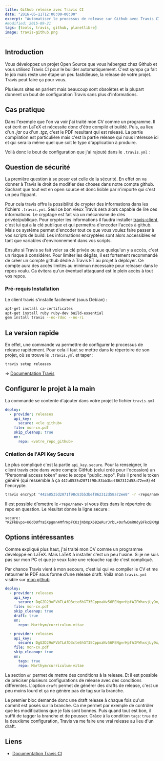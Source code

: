 ```yaml
---
title: Github release avec Travis CI
date: "2016-05-11T12:00:00-00:00"
excerpt: "Automatiser le processus de release sur Github avec Travis CI"
#modified: 2015-09-21
tags: [tools, travis, github, planetlibre]
image: travis-github.png
---
```

## Introduction
Vous développez un projet Open Source que vous hébergez chez Github et vous utilisez Travis CI pour le builder
automatiquement. C'est sympa ça fait le job mais reste une étape un peu fastidieuse, la release de votre projet. Travis
peut faire ça pour vous.

Plusieurs sites en parlent mais beaucoup sont obsolètes et la plupart donnent un bout de configuration Travis sans plus d'informations.

## Cas pratique
Dans l'exemple que l'on va voir j'ai traité mon CV comme un programme. Il est écrit en LaTeX et nécessite donc d'être
compilé et buildé. Puis, au lieu d'un *.jar* ou d'un *.tgz*, c'est le PDF resultant qui est releasé. La partie compilation est particulière mais c'est la partie release qui nous intéresse ici et qui sera la même quel que soit le
type d'application à produire.

Voilà donc le bout de configuration que j'ai rajouté dans le `.travis.yml` :

## Question de sécurité
La première question à se poser est celle de la sécurité. En effet on va donner à Travis le droit de modifier des
choses dans notre compte github. Sachant que tout est en open source et donc lisible par n'importe qui c'est un peu
flippant.

Pour cela travis offre la possibilité de crypter des informations dans les fichiers `.travis.yml`. Seul ce bon vieux Travis sera alors capable de lire ces informations. Le cryptage est fait via un mécanisme de clés privée/publique. Pour crypter les informations il faudra installer [travis-client](https://github.com/travis-ci/travis.rb#installation), c'est lui qui a la clé publique et qui permettra d'encoder l'accès à github. Mais ce système permet d'encoder tout ce que vous voulez faire passer à vos scripts de build. Les informations encryptées sont alors accessibles en tant que variables d'environnement dans vos scripts.

Ensuite si Travis se fait voler sa clé privée ou que quelqu'un y a accès, c'est un risque à considérer. Pour limiter
les dégâts, il est fortement recommandé de créer un compte github dédié à Travis ET au projet à déployer. Ce compte aura des accès limités au minimun nécessaire pour releaser dans le repos voulu. Ca évitera qu'un éventuel attaquand est le plein accès à tout vos repos.

### Pré-requis Installation
Le client travis s'installe facilement (sous Debian) :

```bash
apt-get install ca-certificates
apt-get install ruby ruby-dev build-essential
gem install travis --no-rdoc --no-ri
```

## La version rapide
En effet, une commande va permettre de configurer le processus de release rapidement. Pour cela il faut se mettre dans
le répertoire de son projet, où se trouve le `.travis.yml` et taper :

``` bash
travis setup releases
```
&rArr; [Documentation Travis](https://docs.travis-ci.com/user/deployment/releases/)

## Configurer le projet à la main
La commande se contente d'ajouter dans votre projet le fichier `travis.yml`

```yaml
deploy:
  - provider: releases
    api_key:
      secure: <cle_github>
    file: mon-cv.pdf
    skip_cleanup: true
    on:
      repo: <votre_repo_github>
```

### Création de l'API Key Secure
Le plus compliqué c'est la partie `api_key.secure`. Pour la renseigner, le client travis crée dans votre compte GitHub (celui créé pour l'occasion) un "Personnal access token" avec le scope "public_repo". Puis il prend le token généré (qui ressemble à ça `442a8535d2071f98c83bb3bef862312d58a72ee8`) et l'encrypte.

``` bash
travis encrypt "442a8535d2071f98c83bb3bef862312d58a72ee8" -r <repo/name>
```

Il est possible d'omettre le `<repo/name>` si vous êtes dans le répertoire du repo en question. Le résultat donne la ligne secure :

```
secure: "KZFkBvpo+K6d0UfYa5Xpgmn4MfrNpFCOzjNbXpX682eRurJrbL+OxfwDmR0dyBFkcEKMgBoUX3YCnXQnzLHIb4fFWUx2K+sfdvvMZwse2rbDnQeM2P8peyYSXer52fuORPzMin0vnCem12t7sNIbi/0oSOUsVOTEUZSsNJoPZYo="
```

## Options intéressantes
Comme expliqué plus haut, j'ai traité mon CV comme un programme développé en LaTeX. Mais LaTeX à installer c'est un peu
l'usine. Si je ne suis pas sur mon PC et que je veux faire une retouche rapide c'est compliqué.

Par chance Travis vient à mon secours, c'est lui qui va compiler le CV et me retourner le PDF sous forme d'une release
draft. Voilà mon `travis.yml` visible sur [mon github](https://github.com/Marthym/curriculum-vitae/blob/master/.travis.yml)

```yaml
deploy:
  - provider: releases
    api_key:
      secure: DgG2D29uPVbTLAfD3cte6hGT35CppoaNv56PENgvrHpfAIFWhxsjLy9x/qvEGXSPYA6bHpOIIrjT4cwBHZN7HxPsrtL+xuXCZYCP1G6XT8RteHAtCterOvvtLtihe2iW6PLxCgCR8etDpxKnE4s0/Jwt+s0eNm73Q7FsolN3aSk=
    file: mon-cv.pdf
    skip_cleanup: true
    draft: true
    on:
      repo: Marthym/curriculum-vitae

  - provider: releases
    api_key:
      secure: DgG2D29uPVbTLAfD3cte6hGT35CppoaNv56PENgvrHpfAIFWhxsjLy9x/qvEGXSPYA6bHpOIIrjT4cwBHZN7HxPsrtL+xuXCZYCP1G6XT8RteHAtCterOvvtLtihe2iW6PLxCgCR8etDpxKnE4s0/Jwt+s0eNm73Q7FsolN3aSk=
    file: mon-cv.pdf
    skip_cleanup: true
    on:
      tags: true
      repo: Marthym/curriculum-vitae
```

La section `on` permet de mettre des conditions à la release. Et il est possible de préciser plusieurs configurations de release avec des conditions différentes. L'option `draft` permet de générer des drafts de release, c'est un peu moins lourd et ça ne génère pas de tag sur la branche.

Le premier bloc demande donc une draft release à chaque fois qu'un commit est posés sur la branche. Ca me permet par
exemple de contrôler que les modifications que je fais sont bonnes. Puis quand tout est bon, il suffit de tagger la
branche et de pousser. Grâce à la condition `tags:true` de la deuxième configuration, Travis va me faire une vrai
release au lieu d'un draft.

## Liens
 * [Documentation Travis CI](https://docs.travis-ci.com/user/encryption-keys/)
